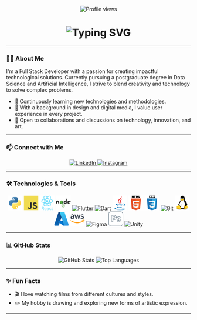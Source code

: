 <!-- Profile View Counter -->
<p align="center">
  <img src="https://komarev.com/ghpvc/?username=rockiir&label=Profile%20views&color=0e75b6&style=flat" alt="Profile views" />
</p>

<!-- Typing Animation Header -->
<h1 align="center">
<img src="https://readme-typing-svg.herokuapp.com?font=Fira+Code&size=28&pause=1000&color=F75C7E&center=true&vCenter=true&width=500&lines=Hi%2C+I'm+Raquel+de+Matos;Full+Stack+Developer;Data+Science+%26+AI+Enthusiast" alt="Typing SVG" />
</h1>

---

### 👩‍💻 About Me

I'm a Full Stack Developer with a passion for creating impactful technological solutions. Currently pursuing a postgraduate degree in Data Science and Artificial Intelligence, I strive to blend creativity and technology to solve complex problems.

- 🌱 Continuously learning new technologies and methodologies.
- 🎨 With a background in design and digital media, I value user experience in every project.
- 💬 Open to collaborations and discussions on technology, innovation, and art.

---

### 📫 Connect with Me

<p align="center">
  <a href="https://www.linkedin.com/in/raquel-matos-mauricio/">
    <img src="https://img.shields.io/badge/LinkedIn-0077B5?style=for-the-badge&logo=linkedin&logoColor=white" alt="LinkedIn" />
  </a>
  <a href="https://instagram.com/rockii_cod">
    <img src="https://img.shields.io/badge/Instagram-E4405F?style=for-the-badge&logo=instagram&logoColor=white" alt="Instagram" />
  </a>
</p>

---

### 🛠️ Technologies & Tools

<p align="center">
  <img src="https://raw.githubusercontent.com/devicons/devicon/master/icons/python/python-original.svg" alt="Python" width="40" height="40"/>
  <img src="https://raw.githubusercontent.com/devicons/devicon/master/icons/javascript/javascript-original.svg" alt="JavaScript" width="40" height="40"/>
  <img src="https://raw.githubusercontent.com/devicons/devicon/master/icons/react/react-original-wordmark.svg" alt="React" width="40" height="40"/>
  <img src="https://raw.githubusercontent.com/devicons/devicon/master/icons/nodejs/nodejs-original-wordmark.svg" alt="Node.js" width="40" height="40"/>
  <img src="https://www.vectorlogo.zone/logos/flutterio/flutterio-icon.svg" alt="Flutter" width="40" height="40"/>
  <img src="https://www.vectorlogo.zone/logos/dartlang/dartlang-icon.svg" alt="Dart" width="40" height="40"/>
  <img src="https://raw.githubusercontent.com/devicons/devicon/master/icons/java/java-original.svg" alt="Java" width="40" height="40"/>
  <img src="https://raw.githubusercontent.com/devicons/devicon/master/icons/html5/html5-original-wordmark.svg" alt="HTML5" width="40" height="40"/>
  <img src="https://raw.githubusercontent.com/devicons/devicon/master/icons/css3/css3-original-wordmark.svg" alt="CSS3" width="40" height="40"/>
  <img src="https://www.vectorlogo.zone/logos/git-scm/git-scm-icon.svg" alt="Git" width="40" height="40"/>
  <img src="https://raw.githubusercontent.com/devicons/devicon/master/icons/linux/linux-original.svg" alt="Linux" width="40" height="40"/>
  <img src="https://raw.githubusercontent.com/devicons/devicon/master/icons/azure/azure-original.svg" alt="Azure" width="40" height="40"/>
  <img src="https://raw.githubusercontent.com/devicons/devicon/master/icons/amazonwebservices/amazonwebservices-original-wordmark.svg" alt="AWS" width="40" height="40"/>
  <img src="https://www.vectorlogo.zone/logos/figma/figma-icon.svg" alt="Figma" width="40" height="40"/>
  <img src="https://raw.githubusercontent.com/devicons/devicon/master/icons/photoshop/photoshop-line.svg" alt="Photoshop" width="40" height="40"/>
  <img src="https://www.vectorlogo.zone/logos/unity3d/unity3d-icon.svg" alt="Unity" width="40" height="40"/>
</p>

---

### 📊 GitHub Stats

<p align="center">
  <img src="https://github-readme-stats.vercel.app/api?username=rockiir&show_icons=true&theme=radical" alt="GitHub Stats" />
  <img src="https://github-readme-stats.vercel.app/api/top-langs/?username=rockiir&layout=compact&theme=radical" alt="Top Languages" />
</p>

---

### ✨ Fun Facts

- 🎬 I love watching films from different cultures and styles.
- ✏️ My hobby is drawing and exploring new forms of artistic expression.

---
